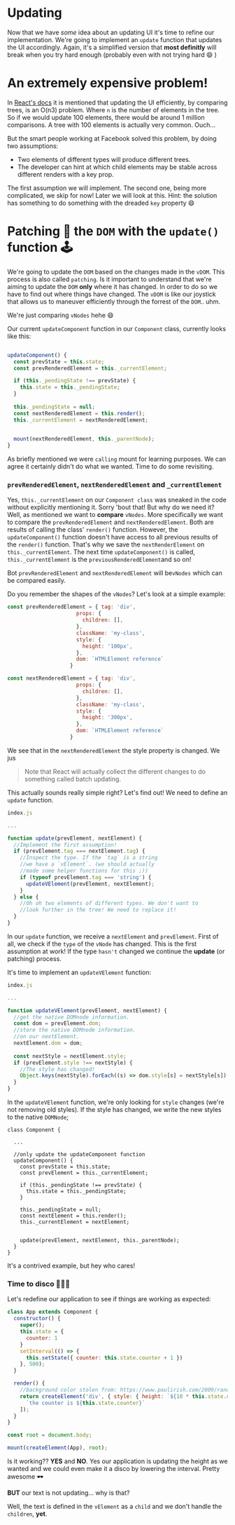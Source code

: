 # Updating

Now that we have *some* idea about an updating UI it's time to refine our implementation. We're going
to implement an `update` function that updates the UI accordingly. 
Again, it's a simplified version that **most definitly** will break when you try hard enough (probably even 
with not trying hard :smile: )

# An extremely expensive problem!

In [React's docs](https://facebook.github.io/react/docs/reconciliation.html) it is mentioned that updating 
the UI efficiently, by comparing trees, is an O(n3) problem. Where `n` is the number of elements in the tree. 
So if we would update 100 elements, there would be around 1 million comparisons. A tree with 100 elements
is actually very common. Ouch...

But the smart people working at Facebook solved this problem, by doing two assumptions:  

* Two elements of different types will produce different trees.
* The developer can hint at which child elements may be stable across different renders with a key prop.

The first assumption we will implement. The second one, being more complicated, we skip for now!
Later we will look at this. Hint: the solution has something to do something with the dreaded `key` property :smile:

# Patching 🤕 the `DOM` with the `update()` function 🕹

We're going to update the `DOM` based on the changes made in the `vDOM`. This process is also called
`patching`. 
Is it important to understand that we're aiming to update the `DOM` **only** where it has changed. 
In order to do so we have to find out where things have changed. The `vDOM`
is like our joystick that allows us to maneuver efficiently through the forrest of the `DOM`.. uhm. 

We're just comparing `vNodes` hehe :smile:

Our current `updateComponent` function in our `Component` class, currently looks like this:

```javascript

updateComponent() {
  const prevState = this.state;
  const prevRenderedElement = this._currentElement;

  if (this._pendingState !== prevState) {
    this.state = this._pendingState;
  }
  
  this._pendingState = null;
  const nextRenderedElement = this.render();
  this._currentElement = nextRenderedElement;

     
  mount(nextRenderedElement, this._parentNode);
}
```

As briefly mentioned we were `calling` mount for learning purposes. We can agree it certainly didn't 
do what we wanted. Time to do some revisiting. 

### `prevRenderedElement`, `nextRenderedElement` and `_currentElement`

Yes, `this._currentElement` on our `Component class` was sneaked in the code without explicitly 
mentioning it. Sorry 'bout that! But why do we need it? Well, as mentioned we want to **compare** `vNodes`. More specifically
we want to compare the `prevRenderedElement` and `nextRenderedElement`. Both are results of calling
the class' `render()` function. However, the `updateComponent()` function doesn't have access to
all previous results of the `render()` function. That's why we save the `nextRenderElement` on `this._currentElement`.
The next time `updateComponent()` is called, `this._currentElement` is the `previousRenderedElement`and so on!

Bot `prevRenderedElement` and `nextRenderedElement` will be`vNodes` which can be compared easily. 

Do you remember the shapes of the `vNodes`? Let's look at a simple example:

```javascript
const prevRenderedElement = { tag: 'div',
                      props: {
                        children: [],
                      },
                      className: 'my-class',
                      style: {
                        height: '100px',
                      },
                      dom: `HTMLElement reference`
                    }

const nextRenderedElement = { tag: 'div',
                      props: {
                        children: [],
                      },
                      className: 'my-class',
                      style: {
                        height: '300px',
                      },
                      dom: `HTMLElement reference`
                    }
```

We see that in the `nextRenderedElement` the style property is changed. We jus

> Note that React will actually collect the different changes to do something called batch updating. 

This actually sounds really simple right? Let's find out! We need to define an `update` function.

```javascript
index.js

...

function update(prevElement, nextElement) {
  //Implement the first assumption!
  if (prevElement.tag === nextElement.tag) {
    //Inspect the type. If the `tag` is a string
    //we have a `vElement`. (we should actually
    //made some helper functions for this ;))
    if (typeof prevElement.tag === 'string') {
      updateVElement(prevElement, nextElement);
    }
  } else {
    //Oh oh two elements of different types. We don't want to 
    //look further in the tree! We need to replace it!
  }
}
```

In our `update` function, we receive a `nextElement` and `prevElement`. First 
of all, we check if the `type` of the `vNode` has changed. This is the first assumption at work! If
the type `hasn't` changed we continue the **update** (or patching) process.

It's time to implement an `updateVElement` function:

```javascript
index.js

...

function updateVElement(prevElement, nextElement) {
  //get the native DOMnode information. 
  const dom = prevElement.dom;
  //store the native DOMnode information.
  //on our nextElement.  
  nextElement.dom = dom;
  
  const nextStyle = nextElement.style;
  if (prevElement.style !== nextStyle) {
    //The style has changed!
    Object.keys(nextStyle).forEach((s) => dom.style[s] = nextStyle[s])
  }
}
```

In the `updateVElement` function, we're only looking for `style` changes (we're not removing old styles). 
If the style has changed, we write the new styles to the native `DOMNode`;

```
class Component {

  ...

  //only update the updateComponent function
  updateComponent() {
    const prevState = this.state;
    const prevElement = this._currentElement;

    if (this._pendingState !== prevState) {
      this.state = this._pendingState;
    }
    
    this._pendingState = null;
    const nextElement = this.render();
    this._currentElement = nextElement;

      
    update(prevElement, nextElement, this._parentNode);
  }
}

```
It's a contrived example, but hey who cares! 

### Time to disco 💃🎉💃

Let's redefine our application to see if things are working as expected: 

```javascript
class App extends Component {
  constructor() {
    super();
    this.state = {
      counter: 1
    }
    setInterval(() => {
      this.setState({ counter: this.state.counter + 1 })
    }, 500);
  }

  render() {
    //background color stolen from: https://www.paulirish.com/2009/random-hex-color-code-snippets/
    return createElement('div', { style: { height: `${10 * this.state.counter}px`, background: '#'+Math.floor(Math.random()*16777215).toString(16) } }, [
      `the counter is ${this.state.counter}`
    ]);
  }
}

const root = document.body;

mount(createElement(App), root);

```

Is it working?? **YES** and **NO**. Yes our application is updating the height as we wanted 
and we could even make it a disco by lowering the interval. Pretty awesome 🕶

**BUT** our text is not updating... why is that?

Well, the text is defined in the `vElement` as a `child` and we don't handle the `children`, **yet**. 



